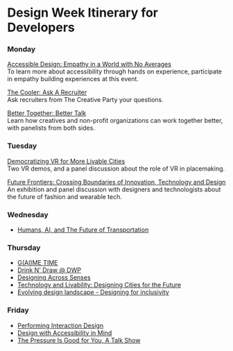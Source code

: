# Design Week Itinerary for Developers

### Monday
[Accessible Design: Empathy in a World with No Averages](https://designportland.org/festival/2019/schedule/accessible-design-empathy-in-a-world-with-no-averages)<br>
To learn more about accessibility through hands on experience, participate in empathy building experiences at this event.

[The Cooler: Ask A Recruiter](https://designportland.org/festival/2019/schedule/the-cooler-ask-a-recruiter)<br>
Ask recruiters from The Creative Party your questions.

[Better Together: Better Talk](https://designportland.org/festival/2019/schedule/better-together-better-talk)<br>
Learn how creatives and non-profit organizations can work together better, with panelists from both sides.

### Tuesday
[Democratizing VR for More Livable Cities](https://designportland.org/festival/2019/schedule/democratizing-vr-for-more-livable-cities)<br>
Two VR demos, and a panel discussion about the role of VR in placemaking.

[Future Frontiers: Crossing Boundaries of Innovation, Technology and Design](https://designportland.org/festival/2019/schedule/future-frontiers-crossing-boundaries-of-innovation-technology-and-design-what-does-this-mean-for-the-future-role-of-designers-makers-and-brands-an-exhibit-and-discussion-with-francis-bitonti-asher-levine-billie-whitehouse)<br>
An exhibition and panel discussion with designers and technologists about the future of fashion and wearable tech.

### Wednesday
- [Humans, AI, and The Future of Transportation](https://designportland.org/festival/2019/schedule/humans-ai-and-the-future-of-transportation)

### Thursday
- [G(AI)ME TIME](https://designportland.org/festival/2019/schedule/gaime-time)
- [Drink N' Draw @ DWP](https://designportland.org/festival/2019/schedule/portland-indie-game-squad-presents-drink-n-draw-dwp)
- [Designing Across Senses](https://designportland.org/festival/2019/schedule/designing-across-senses)
- [Technology and Livability: Designing Cities for the Future](https://designportland.org/festival/2019/schedule/technology-and-livability-designing-cities-for-the-future)
- [Evolving design landscape - Designing for inclusivity](https://designportland.org/festival/2019/schedule/evolving-design-landscape-designing-for-inclusivity)

### Friday
- [Performing Interaction Design](https://designportland.org/festival/2019/schedule/performing-interaction-design)
- [Design with Accessibility in Mind](https://designportland.org/festival/2019/schedule/design-with-accessibility-in-mind)
- [The Pressure Is Good for You, A Talk Show](https://designportland.org/festival/2019/schedule/the-pressure-is-good-for-you-a-talk-show)
